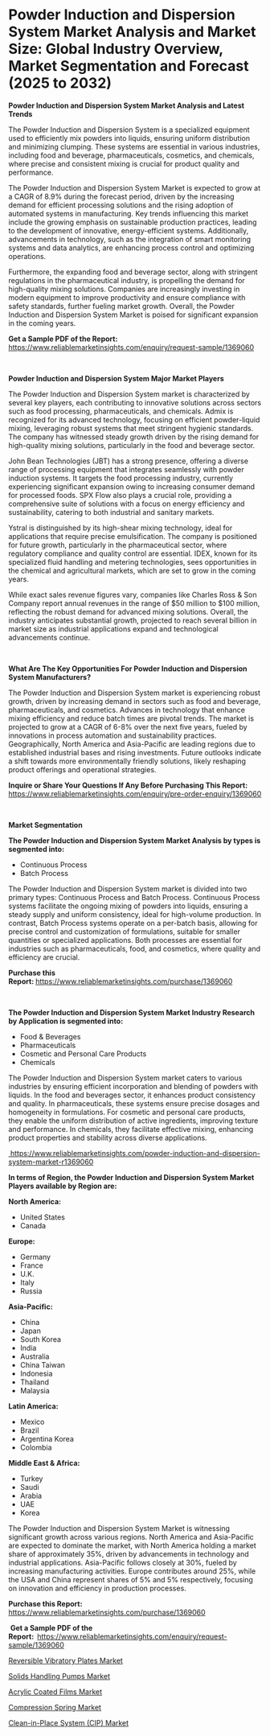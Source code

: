 <p><h1>Powder Induction and Dispersion System Market Analysis and Market Size: Global Industry Overview, Market Segmentation and Forecast (2025 to 2032)</h1></p><p><strong>Powder Induction and Dispersion System Market Analysis and Latest Trends</strong></p>
<p><p>The Powder Induction and Dispersion System is a specialized equipment used to efficiently mix powders into liquids, ensuring uniform distribution and minimizing clumping. These systems are essential in various industries, including food and beverage, pharmaceuticals, cosmetics, and chemicals, where precise and consistent mixing is crucial for product quality and performance.</p><p>The Powder Induction and Dispersion System Market is expected to grow at a CAGR of 8.9% during the forecast period, driven by the increasing demand for efficient processing solutions and the rising adoption of automated systems in manufacturing. Key trends influencing this market include the growing emphasis on sustainable production practices, leading to the development of innovative, energy-efficient systems. Additionally, advancements in technology, such as the integration of smart monitoring systems and data analytics, are enhancing process control and optimizing operations.</p><p>Furthermore, the expanding food and beverage sector, along with stringent regulations in the pharmaceutical industry, is propelling the demand for high-quality mixing solutions. Companies are increasingly investing in modern equipment to improve productivity and ensure compliance with safety standards, further fueling market growth. Overall, the Powder Induction and Dispersion System Market is poised for significant expansion in the coming years.</p></p>
<p><strong>Get a Sample PDF of the Report:&nbsp;</strong> <a href="https://www.reliablemarketinsights.com/enquiry/request-sample/1369060?utm_campaign=2725&utm_medium=2&utm_source=Github&utm_content=ia&utm_term=22032025&utm_id=powder-induction-and-dispersion-system">https://www.reliablemarketinsights.com/enquiry/request-sample/1369060</a></p>
<p>&nbsp;</p>
<p><strong>Powder Induction and Dispersion System Major Market Players</strong></p>
<p><p>The Powder Induction and Dispersion System market is characterized by several key players, each contributing to innovative solutions across sectors such as food processing, pharmaceuticals, and chemicals. Admix is recognized for its advanced technology, focusing on efficient powder-liquid mixing, leveraging robust systems that meet stringent hygienic standards. The company has witnessed steady growth driven by the rising demand for high-quality mixing solutions, particularly in the food and beverage sector.</p><p>John Bean Technologies (JBT) has a strong presence, offering a diverse range of processing equipment that integrates seamlessly with powder induction systems. It targets the food processing industry, currently experiencing significant expansion owing to increasing consumer demand for processed foods. SPX Flow also plays a crucial role, providing a comprehensive suite of solutions with a focus on energy efficiency and sustainability, catering to both industrial and sanitary markets. </p><p>Ystral is distinguished by its high-shear mixing technology, ideal for applications that require precise emulsification. The company is positioned for future growth, particularly in the pharmaceutical sector, where regulatory compliance and quality control are essential. IDEX, known for its specialized fluid handling and metering technologies, sees opportunities in the chemical and agricultural markets, which are set to grow in the coming years.</p><p>While exact sales revenue figures vary, companies like Charles Ross & Son Company report annual revenues in the range of $50 million to $100 million, reflecting the robust demand for advanced mixing solutions. Overall, the industry anticipates substantial growth, projected to reach several billion in market size as industrial applications expand and technological advancements continue.</p></p>
<p>&nbsp;</p>
<p><strong>What Are The Key Opportunities For Powder Induction and Dispersion System Manufacturers?</strong></p>
<p><p>The Powder Induction and Dispersion System market is experiencing robust growth, driven by increasing demand in sectors such as food and beverage, pharmaceuticals, and cosmetics. Advances in technology that enhance mixing efficiency and reduce batch times are pivotal trends. The market is projected to grow at a CAGR of 6-8% over the next five years, fueled by innovations in process automation and sustainability practices. Geographically, North America and Asia-Pacific are leading regions due to established industrial bases and rising investments. Future outlooks indicate a shift towards more environmentally friendly solutions, likely reshaping product offerings and operational strategies.</p></p>
<p><strong>Inquire or Share Your Questions If Any Before Purchasing This Report:</strong> <a href="https://www.reliablemarketinsights.com/enquiry/pre-order-enquiry/1369060?utm_campaign=2725&utm_medium=2&utm_source=Github&utm_content=ia&utm_term=22032025&utm_id=powder-induction-and-dispersion-system">https://www.reliablemarketinsights.com/enquiry/pre-order-enquiry/1369060</a></p>
<p>&nbsp;</p>
<p><strong>Market Segmentation</strong></p>
<p><strong>The Powder Induction and Dispersion System Market Analysis by types is segmented into:</strong></p>
<p><ul><li>Continuous Process</li><li>Batch Process</li></ul></p>
<p><p>The Powder Induction and Dispersion System market is divided into two primary types: Continuous Process and Batch Process. Continuous Process systems facilitate the ongoing mixing of powders into liquids, ensuring a steady supply and uniform consistency, ideal for high-volume production. In contrast, Batch Process systems operate on a per-batch basis, allowing for precise control and customization of formulations, suitable for smaller quantities or specialized applications. Both processes are essential for industries such as pharmaceuticals, food, and cosmetics, where quality and efficiency are crucial.</p></p>
<p><strong>Purchase this Report:&nbsp;</strong><a href="https://www.reliablemarketinsights.com/purchase/1369060?utm_campaign=2725&utm_medium=2&utm_source=Github&utm_content=ia&utm_term=22032025&utm_id=powder-induction-and-dispersion-system">https://www.reliablemarketinsights.com/purchase/1369060</a></p>
<p>&nbsp;</p>
<p><strong>The Powder Induction and Dispersion System Market Industry Research by Application is segmented into:</strong></p>
<p><ul><li>Food & Beverages</li><li>Pharmaceuticals</li><li>Cosmetic and Personal Care Products</li><li>Chemicals</li></ul></p>
<p><p>The Powder Induction and Dispersion System market caters to various industries by ensuring efficient incorporation and blending of powders with liquids. In the food and beverages sector, it enhances product consistency and quality. In pharmaceuticals, these systems ensure precise dosages and homogeneity in formulations. For cosmetic and personal care products, they enable the uniform distribution of active ingredients, improving texture and performance. In chemicals, they facilitate effective mixing, enhancing product properties and stability across diverse applications.</p></p>
<p><a href="https://www.reliablemarketinsights.com/powder-induction-and-dispersion-system-market-r1369060?utm_campaign=2725&utm_medium=2&utm_source=Github&utm_content=ia&utm_term=22032025&utm_id=powder-induction-and-dispersion-system">&nbsp;https://www.reliablemarketinsights.com/powder-induction-and-dispersion-system-market-r1369060</a></p>
<p><strong>In terms of Region, the Powder Induction and Dispersion System Market Players available by Region are:</strong></p>
<p>
    <p> <strong> North America: </strong>
        <ul>
            <li>United States</li>
            <li>Canada</li>
        </ul>
        </p> 
    <p> <strong> Europe: </strong>
        <ul>
            <li>Germany</li>
            <li>France</li>
            <li>U.K.</li>
            <li>Italy</li>
            <li>Russia</li>
        </ul>
        </p> 
    <p> <strong> Asia-Pacific: </strong>
        <ul>
            <li>China</li>
            <li>Japan</li>
            <li>South Korea</li>
            <li>India</li>
            <li>Australia</li>
            <li>China Taiwan</li>
            <li>Indonesia</li>
            <li>Thailand</li>
            <li>Malaysia</li>
        </ul>
        </p> 
    <p> <strong> Latin America: </strong>
        <ul>
            <li>Mexico</li>
            <li>Brazil</li>
            <li>Argentina Korea</li>
            <li>Colombia</li>
        </ul>
        </p> 
    <p> <strong> Middle East & Africa: </strong>
        <ul>
            <li>Turkey</li>
            <li>Saudi</li>
            <li>Arabia</li>
            <li>UAE</li>
            <li>Korea</li>
        </ul>
    </p>
    </p>
<p><p>The Powder Induction and Dispersion System Market is witnessing significant growth across various regions. North America and Asia-Pacific are expected to dominate the market, with North America holding a market share of approximately 35%, driven by advancements in technology and industrial applications. Asia-Pacific follows closely at 30%, fueled by increasing manufacturing activities. Europe contributes around 25%, while the USA and China represent shares of 5% and 5% respectively, focusing on innovation and efficiency in production processes.</p></p>
<p><strong>Purchase this Report: </strong><a href="https://www.reliablemarketinsights.com/purchase/1369060?utm_campaign=2725&utm_medium=2&utm_source=Github&utm_content=ia&utm_term=22032025&utm_id=powder-induction-and-dispersion-system">https://www.reliablemarketinsights.com/purchase/1369060</a></p>
<p>&nbsp;<strong>Get a Sample PDF of the Report:&nbsp;&nbsp;</strong><a href="https://www.reliablemarketinsights.com/enquiry/request-sample/1369060?utm_campaign=2725&utm_medium=2&utm_source=Github&utm_content=ia&utm_term=22032025&utm_id=powder-induction-and-dispersion-system">https://www.reliablemarketinsights.com/enquiry/request-sample/1369060</a></p>
<p><strong></strong></p>
<p><p><a href="https://www.linkedin.com/pulse/reversible-vibratory-plates-market-overview-components-88mzc?utm_campaign=2725&utm_medium=2&utm_source=Github&utm_content=ia&utm_term=22032025&utm_id=powder-induction-and-dispersion-system">Reversible Vibratory Plates Market</a></p><p><a href="https://www.linkedin.com/pulse/solids-handling-pumps-market-forecast-report-analysis-qmy5c?utm_campaign=2725&utm_medium=2&utm_source=Github&utm_content=ia&utm_term=22032025&utm_id=powder-induction-and-dispersion-system">Solids Handling Pumps Market</a></p><p><a href="https://github.com/schwminh2001101/Market-Research-Report-List-1/blob/main/acrylic-coated-films-market.md?utm_campaign=2725&utm_medium=2&utm_source=Github&utm_content=ia&utm_term=22032025&utm_id=powder-induction-and-dispersion-system">Acrylic Coated Films Market</a></p><p><a href="https://www.linkedin.com/pulse/compression-spring-market-analysis-2025-2032-strong-cagr-5ippc?utm_campaign=2725&utm_medium=2&utm_source=Github&utm_content=ia&utm_term=22032025&utm_id=powder-induction-and-dispersion-system">Compression Spring Market</a></p><p><a href="https://github.com/triattwood9919/Market-Research-Report-List-1/blob/main/clean-in-place-system-cip-market.md?utm_campaign=2725&utm_medium=2&utm_source=Github&utm_content=ia&utm_term=22032025&utm_id=powder-induction-and-dispersion-system">Clean-in-Place System (CIP) Market</a></p></p>